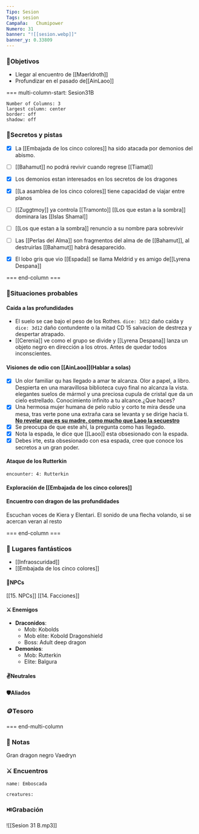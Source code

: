 ```yaml
---
Tipo: Sesion
Tags: sesion
Campaña:   Chumipower
Numero: 31
banner: "![[sesion.webp]]"
banner_y: 0.33809
---
```

###  🎯Objetivos
- Llegar al encuentro de [[Maerldroth]]
- Profundizar en el pasado de[[AinLaoo]]


=== multi-column-start: Sesion31B 

```column-settings
Number of Columns: 3
largest column: center
border: off
shadow: off
```


### 🔐Secretos y pistas
- [x] La [[Embajada de los cinco colores]] ha sido atacada por demonios del abismo. 
- [ ] [[Bahamut]] no podrá revivir cuando regrese [[Tiamat]]
- [x] Los demonios estan interesados en los secretos de los dragones
- [x] [[La asamblea de los cinco colores]] tiene capacidad de viajar entre planos
- [ ] [[Zuggtmoy]] ya controla [[Tramonto]] [[Los que estan a la sombra]]  dominara las [[Islas Shamal]]
- [ ] [[Los que estan a la sombra]] renuncio a su nombre para sobrevivir
- [ ] Las [[Perlas del Alma]] son fragmentos del alma de de [[Bahamut]], al destruirlas [[Bahamut]] habrá desaparecido.
- [x] El lobo gris que vio [[Espada]] se llama Meldrid y es amigo de[[Lyrena Despana]]


=== end-column ===

### 🎥Situaciones probables

#### Caída a las profundidades
- El suelo se cae bajo el peso de los Rothes. `dice: 3d12` daño caída y `dice: 3d12` daño contundente o la mitad CD 15 salvacion de destreza y despertar atrapado.
- [[Cerenia]] ve como el grupo se divide y [[Lyrena Despana]] lanza un objeto negro en dirección a los otros. Antes de quedar todos inconscientes.

#### Visiones de odio con [[AinLaoo]](Hablar a solas)
- [x] Un olor familiar qu has llegado a amar te alcanza. Olor a papel, a libro. Despierta en una maravillosa biblioteca cuyo final no alcanza la vista. elegantes suelos de mármol y una preciosa cupula de cristal que da un cielo estrellado. Conocimiento infinito a tu alcance.¿Que haces?
- [x] Una hermosa mujer humana de pelo rubio y corto te mira desde una mesa, tras verte pone una extraña cara se levanta y se dirige hacia ti.
**<u>No revelar que es su madre, como mucho que Laoo la secuestro</u>**
- [x] Se preocupa de que este ahí, la pregunta como has llegado.
- [x] Nota la espada, le dice que [[Laoo]]  esta obsesionado con la espada.
- [x] Debes irte, esta obsesionado con esa espada, cree que conoce los secretos a un gran poder.
#### Ataque de los Rutterkin
`encounter: 4: Rutterkin `
#### Exploración de [[Embajada de los cinco colores]]

#### Encuentro con dragon de las profundidades
Escuchan voces de Kiera y Elentari. El sonido de una flecha volando, si se acercan veran al resto

=== end-column ===
### 🗾 Lugares fantásticos

- [[Infraoscuridad]]
- [[Embajada de los cinco colores]]

#### 👤NPCs
[[15. NPCs]] [[14. Facciones]]
#### ⚔️ Enemigos
- **Draconidos**: 
	- Mob: Kobolds 
	- Mob elite: Kobold Dragonshield 
	- Boss: Adult deep dragon
- **Demonios**: 
	- Mob: Rutterkin 
	- Elite: Balgura 

#### ✌️Neutrales

#### 🛡️Aliados

### 🪙Tesoro

=== end-multi-column

### 📝 Notas
Gran dragon negro Vaedryn
### ⚔️ Encuentros
```encounter
name: Emboscada

creatures:

```
###  ⏯️Grabación
 ![[Sesion 31 B.mp3]]
 

